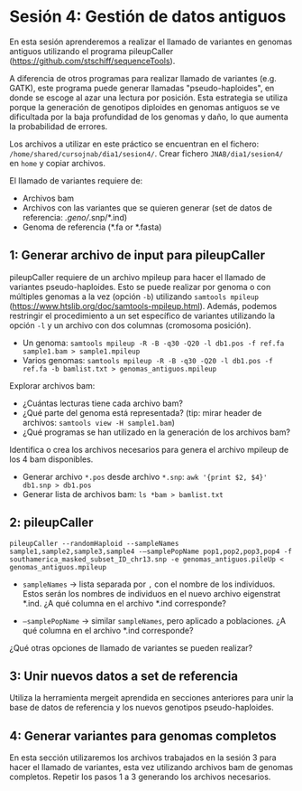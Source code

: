 # Sesión 4: Gestión de datos antiguos

En esta sesión aprenderemos a realizar el llamado de variantes en genomas antiguos utilizando el programa pileupCaller (https://github.com/stschiff/sequenceTools).

A diferencia de otros programas para realizar llamado de variantes (e.g. GATK), este programa puede generar llamadas "pseudo-haploides", en donde se escoge al azar una lectura por posición. Esta estrategia se utiliza porque la generación de genotipos diploides en genomas antiguos se ve dificultada por la baja profundidad de los genomas y daño, lo que aumenta la probabilidad de errores.

Los archivos a utilizar en este práctico se encuentran en el fichero:
`/home/shared/cursojnab/dia1/sesion4/`. Crear fichero `JNAB/dia1/sesion4/` en `home` y copiar archivos.  

El llamado de variantes requiere de:
- Archivos bam
- Archivos con las variantes que se quieren generar (set de datos de referencia: *.geno/*.snp/*.ind)
- Genoma de referencia (*.fa or *.fasta)

## 1: Generar archivo de input para pileupCaller

pileupCaller requiere de un archivo mpileup para hacer el llamado de variantes pseudo-haploides. Esto se puede realizar por genoma o con múltiples genomas a la vez (opción `-b`) utilizando `samtools mpileup` (https://www.htslib.org/doc/samtools-mpileup.html). Además, podemos restringir el procedimiento a un set específico de variantes utilizando la opción `-l` y un archivo con dos columnas (cromosoma posición).

- Un genoma:
  `samtools mpileup -R -B -q30 -Q20 -l db1.pos -f ref.fa sample1.bam > sample1.mpileup`
- Varios genomas:
  `samtools mpileup -R -B -q30 -Q20 -l db1.pos -f ref.fa -b bamlist.txt > genomas_antiguos.mpileup`

Explorar archivos bam:
- ¿Cuántas lecturas tiene cada archivo bam?
- ¿Qué parte del genoma está representada? (tip: mirar header de archivos: `samtools view -H sample1.bam`)
- ¿Qué programas se han utilizado en la generación de los archivos bam?

Identifica o crea los archivos necesarios para genera el archivo mpileup de los 4 bam disponibles.
- Generar archivo `*.pos` desde archivo `*.snp`:
  `awk '{print $2, $4}' db1.snp > db1.pos`
- Generar lista de archivos bam:
  `ls *bam > bamlist.txt`

## 2: pileupCaller

`pileupCaller --randomHaploid --sampleNames sample1,sample2,sample3,sample4 -–samplePopName pop1,pop2,pop3,pop4 -f southamerica_masked_subset_ID_chr13.snp -e genomas_antiguos.pileUp < genomas_antiguos.mpileup`

- `sampleNames` -> lista separada por `,` con el nombre de los individuos. Estos serán los nombres de individuos en el nuevo archivo eigenstrat *.ind. ¿A qué columna en el archivo *.ind corresponde?

- `–samplePopName` -> similar  `sampleNames`, pero aplicado a poblaciones. ¿A qué columna en el archivo *.ind corresponde?

¿Qué otras opciones de llamado de variantes se pueden realizar?

## 3: Unir nuevos datos a set de referencia

Utiliza la herramienta mergeit aprendida en secciones anteriores para unir la base de datos de referencia y los nuevos genotipos pseudo-haploides. 

## 4: Generar variantes para genomas completos
En esta sección utilizaremos los archivos trabajados en la sesión 3 para hacer el llamado de variantes, esta vez utilizando archivos bam de genomas completos. Repetir los pasos 1 a 3 generando los archivos necesarios.

